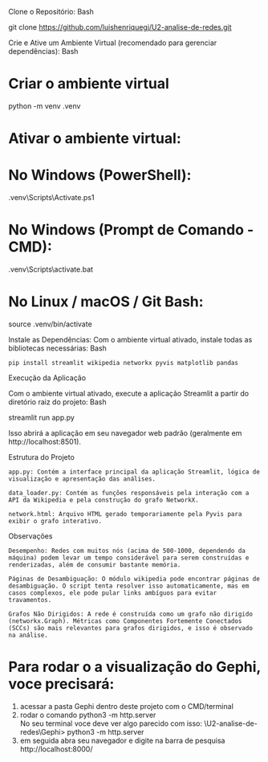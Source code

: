 Clone o Repositório:
Bash

git clone <https://github.com/luishenriquegj/U2-analise-de-redes.git> 

Crie e Ative um Ambiente Virtual (recomendado para gerenciar dependências):
Bash

# Criar o ambiente virtual
python -m venv .venv

# Ativar o ambiente virtual:
# No Windows (PowerShell):
.venv\Scripts\Activate.ps1

# No Windows (Prompt de Comando - CMD):
.venv\Scripts\activate.bat

# No Linux / macOS / Git Bash:
source .venv/bin/activate

Instale as Dependências:
Com o ambiente virtual ativado, instale todas as bibliotecas necessárias:
Bash

    pip install streamlit wikipedia networkx pyvis matplotlib pandas

Execução da Aplicação

Com o ambiente virtual ativado, execute a aplicação Streamlit a partir do diretório raiz do projeto:
Bash

streamlit run app.py

Isso abrirá a aplicação em seu navegador web padrão (geralmente em http://localhost:8501).

Estrutura do Projeto

    app.py: Contém a interface principal da aplicação Streamlit, lógica de visualização e apresentação das análises.

    data_loader.py: Contém as funções responsáveis pela interação com a API da Wikipedia e pela construção do grafo NetworkX.

    network.html: Arquivo HTML gerado temporariamente pela Pyvis para exibir o grafo interativo.

Observações

    Desempenho: Redes com muitos nós (acima de 500-1000, dependendo da máquina) podem levar um tempo considerável para serem construídas e renderizadas, além de consumir bastante memória.

    Páginas de Desambiguação: O módulo wikipedia pode encontrar páginas de desambiguação. O script tenta resolver isso automaticamente, mas em casos complexos, ele pode pular links ambíguos para evitar travamentos.

    Grafos Não Dirigidos: A rede é construída como um grafo não dirigido (networkx.Graph). Métricas como Componentes Fortemente Conectados (SCCs) são mais relevantes para grafos dirigidos, e isso é observado na análise.

# Para rodar o a visualização do Gephi, voce precisará:

1. acessar a pasta Gephi dentro deste projeto com o CMD/terminal
2. rodar o comando python3 -m http.server   
        No seu terminal voce deve ver algo parecido com isso:
        \U2-analise-de-redes\Gephi> python3 -m http.server
3. em seguida abra seu navegador e digite na barra de pesquisa http://localhost:8000/
